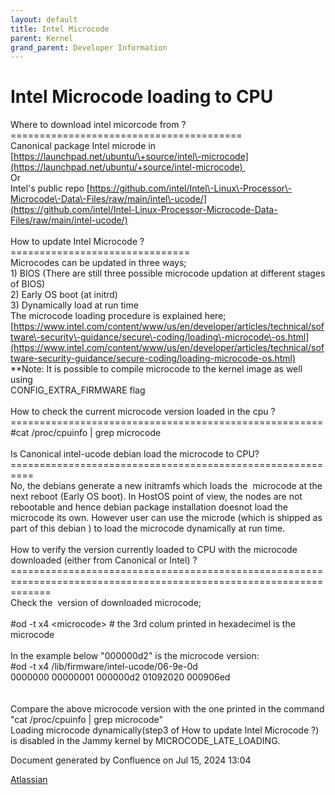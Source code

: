 ```yaml
---
layout: default
title: Intel Microcode 
parent: Kernel
grand_parent: Developer Information
---
```





# Intel Microcode loading to CPU


 

Where to download intel micorcode from ?  
\=\=\=\=\=\=\=\=\=\=\=\=\=\=\=\=\=\=\=\=\=\=\=\=\=\=\=\=\=\=\=\=\=\=\=\=\=\=\=\=  
Canonical package Intel microde in [https://launchpad.net/ubuntu/\+source/intel\-microcode](https://launchpad.net/ubuntu/+source/intel-microcode)   
Or  
Intel's public repo [https://github.com/intel/Intel\-Linux\-Processor\-Microcode\-Data\-Files/raw/main/intel\-ucode/](https://github.com/intel/Intel-Linux-Processor-Microcode-Data-Files/raw/main/intel-ucode/)  
   
How to update Intel Microcode ?  
\=\=\=\=\=\=\=\=\=\=\=\=\=\=\=\=\=\=\=\=\=\=\=\=\=\=\=\=\=\=\=  
Microcodes can be updated in three ways;  
1\) BIOS (There are still three possible microcode updation at different stages of BIOS)  
2\) Early OS boot (at initrd)  
3\) Dynamically load at run time  
The microcode loading procedure is explained here; [https://www.intel.com/content/www/us/en/developer/articles/technical/software\-security\-guidance/secure\-coding/loading\-microcode\-os.html](https://www.intel.com/content/www/us/en/developer/articles/technical/software-security-guidance/secure-coding/loading-microcode-os.html)  
\*\*Note: It is possible to compile microcode to the kernel image as well using  
CONFIG\_EXTRA\_FIRMWARE flag  
   
How to check the current microcode version loaded in the cpu ?  
\=\=\=\=\=\=\=\=\=\=\=\=\=\=\=\=\=\=\=\=\=\=\=\=\=\=\=\=\=\=\=\=\=\=\=\=\=\=\=\=\=\=\=\=\=\=\=\=\=\=\=\=\=\=  
\#cat /proc/cpuinfo \| grep microcode  
   
Is Canonical intel\-ucode debian load the microcode to CPU?  
\=\=\=\=\=\=\=\=\=\=\=\=\=\=\=\=\=\=\=\=\=\=\=\=\=\=\=\=\=\=\=\=\=\=\=\=\=\=\=\=\=\=\=\=\=\=\=\=\=\=\=\=\=\=\=\=\=\=  
No, the debians generate a new initramfs which loads the  microcode at the next reboot (Early OS boot). In HostOS point of view, the nodes are not rebootable and hence debian package installation doesnot load the microcode its own. However user can use the microde (which is shipped as part of this debian ) to load the microcode dynamically at run time.  
   
How to verify the version currently loaded to CPU with the microcode downloaded (either from Canonical or Intel) ?  
\=\=\=\=\=\=\=\=\=\=\=\=\=\=\=\=\=\=\=\=\=\=\=\=\=\=\=\=\=\=\=\=\=\=\=\=\=\=\=\=\=\=\=\=\=\=\=\=\=\=\=\=\=\=\=\=\=\=\=\=\=\=\=\=\=\=\=\=\=\=\=\=\=\=\=\=\=\=\=\=\=\=\=\=\=\=\=\=\=\=\=\=\=\=\=\=\=\=\=\=\=\=\=\=\=\=\=\=\=\=\=\=\=\=\=  
Check the  version of downloaded microcode;  
   
\#od \-t x4 \<microcode\> \# the 3rd colum printed in hexadecimel is the microcode  
   
In the example below "000000d2" is the microcode version:  
\#od \-t x4 /lib/firmware/intel\-ucode/06\-9e\-0d  
0000000 00000001 000000d2 01092020 000906ed  
   
   
Compare the above microcode version with the one printed in the command "cat /proc/cpuinfo \| grep microcode"  
Loading microcode dynamically(step3 of How to update Intel Microcode ?) is disabled in the Jammy kernel by MICROCODE\_LATE\_LOADING.



 


Document generated by Confluence on Jul 15, 2024 13:04


[Atlassian](https://www.atlassian.com/)


 


